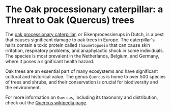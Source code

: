 # The Oak processionary caterpillar: a Threat to Oak (Quercus) trees
The [oak processionary caterpillar](https://en.wikipedia.org/wiki/Oak_processionary),
or Eikenprocessierups in Dutch, is a pest that causes significant damage to oak
trees in Europe. The caterpillar's hairs contain a toxic protein called
`thaumetopoein` that can cause skin irritation, respiratory problems, and
anaphylactic shock in some individuals. The species is most prevalent in the
Netherlands, Belgium, and Germany, where it poses a significant health hazard.

Oak trees are an essential part of many ecosystems and have significant cultural
and historical value. The genus `Quercus` is home to over 500 species of trees
and shrubs, and their conservation is crucial for biodiversity and the
environment.

For more information on `Quercus`, including its taxonomy and distribution,
check out the [Quercus wikipedia page](https://en.wikipedia.org/wiki/Quercus).